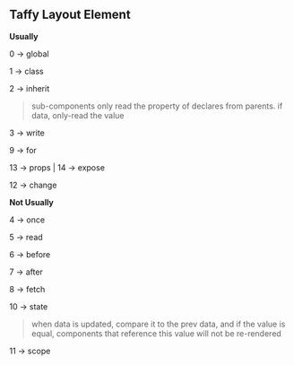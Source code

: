 ## Taffy Layout Element

**Usually**

0 -> global

1 -> class

2 -> inherit

> sub-components only read the property of declares from parents. if data, only-read the value

3 -> write

9 -> for

13 -> props | 14 -> expose

12 -> change

**Not Usually**

4 -> once

5 -> read

6 -> before

7 -> after

8 -> fetch

10 -> state

> when data is updated, compare it to the prev data, and if the value is equal, components that reference this value will not be re-rendered

11 -> scope

